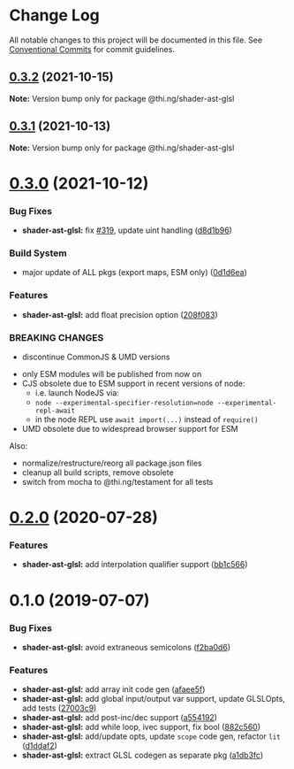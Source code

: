 # Change Log

All notable changes to this project will be documented in this file.
See [Conventional Commits](https://conventionalcommits.org) for commit guidelines.

## [0.3.2](https://github.com/thi-ng/umbrella/compare/@thi.ng/shader-ast-glsl@0.3.1...@thi.ng/shader-ast-glsl@0.3.2) (2021-10-15)

**Note:** Version bump only for package @thi.ng/shader-ast-glsl





## [0.3.1](https://github.com/thi-ng/umbrella/compare/@thi.ng/shader-ast-glsl@0.3.0...@thi.ng/shader-ast-glsl@0.3.1) (2021-10-13)

**Note:** Version bump only for package @thi.ng/shader-ast-glsl





# [0.3.0](https://github.com/thi-ng/umbrella/compare/@thi.ng/shader-ast-glsl@0.2.48...@thi.ng/shader-ast-glsl@0.3.0) (2021-10-12)


### Bug Fixes

* **shader-ast-glsl:** fix [#319](https://github.com/thi-ng/umbrella/issues/319), update uint handling ([d8d1b96](https://github.com/thi-ng/umbrella/commit/d8d1b965d18a52dfde8171b4de7b1eade91d17cc))


### Build System

* major update of ALL pkgs (export maps, ESM only) ([0d1d6ea](https://github.com/thi-ng/umbrella/commit/0d1d6ea9fab2a645d6c5f2bf2591459b939c09b6))


### Features

* **shader-ast-glsl:** add float precision option ([208f083](https://github.com/thi-ng/umbrella/commit/208f0832d11925060e8ee5ffbf07e7f423a74d7f))


### BREAKING CHANGES

* discontinue CommonJS & UMD versions

- only ESM modules will be published from now on
- CJS obsolete due to ESM support in recent versions of node:
  - i.e. launch NodeJS via:
  - `node --experimental-specifier-resolution=node --experimental-repl-await`
  - in the node REPL use `await import(...)` instead of `require()`
- UMD obsolete due to widespread browser support for ESM

Also:
- normalize/restructure/reorg all package.json files
- cleanup all build scripts, remove obsolete
- switch from mocha to @thi.ng/testament for all tests






#  [0.2.0](https://github.com/thi-ng/umbrella/compare/@thi.ng/shader-ast-glsl@0.1.39...@thi.ng/shader-ast-glsl@0.2.0) (2020-07-28) 

###  Features 

- **shader-ast-glsl:** add interpolation qualifier support ([bb1c566](https://github.com/thi-ng/umbrella/commit/bb1c56621701bd66cc56062cd258a63c64c029d2)) 

#  0.1.0 (2019-07-07) 

###  Bug Fixes 

- **shader-ast-glsl:** avoid extraneous semicolons ([f2ba0d6](https://github.com/thi-ng/umbrella/commit/f2ba0d6)) 

###  Features 

- **shader-ast-glsl:** add array init code gen ([afaee5f](https://github.com/thi-ng/umbrella/commit/afaee5f)) 
- **shader-ast-glsl:** add global input/output var support, update GLSLOpts, add tests ([27003c9](https://github.com/thi-ng/umbrella/commit/27003c9)) 
- **shader-ast-glsl:** add post-inc/dec support ([a554192](https://github.com/thi-ng/umbrella/commit/a554192)) 
- **shader-ast-glsl:** add while loop, ivec support, fix bool ([882c560](https://github.com/thi-ng/umbrella/commit/882c560)) 
- **shader-ast-glsl:** add/update opts, update `scope` code gen, refactor `lit` ([d1ddaf2](https://github.com/thi-ng/umbrella/commit/d1ddaf2)) 
- **shader-ast-glsl:** extract GLSL codegen as separate pkg ([a1db3fc](https://github.com/thi-ng/umbrella/commit/a1db3fc))
